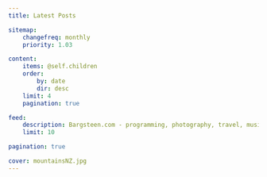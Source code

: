 ```yaml
---
title: Latest Posts

sitemap:
    changefreq: monthly
    priority: 1.03

content:
    items: @self.children
    order:
        by: date
        dir: desc
    limit: 4
    pagination: true

feed:
    description: Bargsteen.com - programming, photography, travel, music, and life!
    limit: 10

pagination: true

cover: mountainsNZ.jpg
---
```


